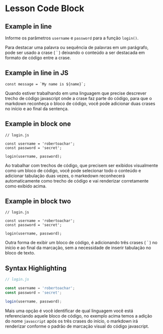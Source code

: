 # Lesson Code Block

## Example in line

Informe os parâmetros `username` e `password` para a função `login()`.

Para destacar uma palavra ou sequência de palavras em um parágrafo, pode ser usado a crase ( ` ) deixando o conteúdo a ser destacada em formato de código entre a crase.

## Example in line in JS

``const message = `My name is ${name}`;``

Quando estiver trabalhando em uma linguagem que precise descrever trecho de código javascript onde a crase faz parte do código, para que o markdown reconheça o bloco de código, você pode adicionar duas crases no início e ao final da sentença.

## Example in block one

    // login.js

    const username = 'robertoachar';
    const password = 'secret';

    login(username, password);

Ao trabalhar com trechos de código, que precisem ser exibidos visualmente como um bloco de código, você pode selecionar todo o conteúdo e adicionar tabulação duas vezes, o markedown reconhecerá automaticamente como trecho de código e vai renderizar corretamente como exibido acima.

## Example in block two

```
// login.js

const username = 'robertoachar';
const password = 'secret';

login(username, password);
```

Outra forma de exibir um bloco de código, é adicionando três crases ( ` ) no início e ao final da marcação, sem a necessidade de inserir tabulação no bloco de texto.

## Syntax Highlighting

```javascript
// login.js

const username = 'robertoachar';
const password = 'secret';

login(username, password);
```

Mais uma opção é você identificar de qual linguagem você está referenciando aquele bloco de código, no exemplo acima temos a adição do nome `javascript` após os três crases do início, o markdown irá renderizar conforme o padrão de marcação visual do código javascript.